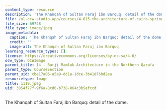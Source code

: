 ```yaml
---
content_type: resource
description: 'The Khanqah of Sultan Faraj ibn Barquq: detail of the dome. '
file: /ol-ocw-studio-app/courses/4-615-the-architecture-of-cairo-spring-2002/3054f77f9f6a8cd6b738064c3b5efccd_1119.jpeg
file_size: 69748
file_type: image/jpeg
image_metadata:
  caption: 'The Khanqah of Sultan Faraj ibn Barquq: detail of the dome.'
  credit: ''
  image-alt: The Khanqah of Sultan Faraj ibn Barquq
learning_resource_types: []
license: https://creativecommons.org/licenses/by-nc-sa/4.0/
ocw_type: OCWImage
parent_title: 14 - Burji Mamluk Architecture in the Northern Qarafa
parent_type: CourseSection
parent_uid: cbe17a06-a5a9-dd1a-1dce-3b41876bd2ea
resourcetype: Image
title: 1119.jpeg
uid: 3054f77f-9f6a-8cd6-b738-064c3b5efccd
---
```

The Khanqah of Sultan Faraj ibn Barquq: detail of the dome. 
